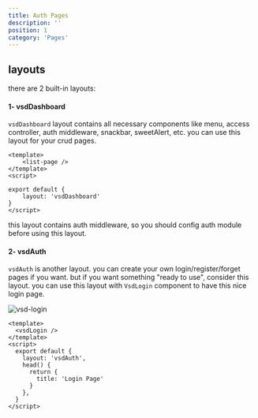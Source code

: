 ```yaml
---
title: Auth Pages
description: ''
position: 1
category: 'Pages'
---
```

## layouts
there are 2 built-in layouts:

#### 1- vsdDashboard
```vsdDashboard``` layout contains all necessary components like menu, access controller, auth middleware, snackbar, sweetAlert, etc.
you can use this layout for your crud pages.
```js[admin/customers/index.vue]
<template>
    <list-page />
</template>
<script>

export default {
    layout: 'vsdDashboard'
}
</script>
```


<alert type="warning">
this layout contains auth middleware, so you should config auth module before using this layout.
</alert>

#### 2- vsdAuth 
```vsdAuth``` is another layout. you can create your own login/register/forget pages if you want. but if you want something "ready to use", consider this layout.
 you can use this layout with ```VsdLogin``` component to have this nice login page.
 
 
![vsd-login](/content/login.png)
 
```js[admin/auth/index.vue]
<template>
  <vsdLogin />
</template>
<script>
  export default {
    layout: 'vsdAuth',
    head() {
      return {
        title: 'Login Page'
      }
    },
  }
</script>

```
